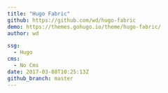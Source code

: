 ```yaml
---
title: "Hugo Fabric"
github: https://github.com/wd/hugo-fabric
demo: https://themes.gohugo.io/theme/hugo-fabric/
author: wd

ssg:
  - Hugo
cms:
  - No Cms
date: 2017-03-08T10:25:13Z
github_branch: master
---
```

